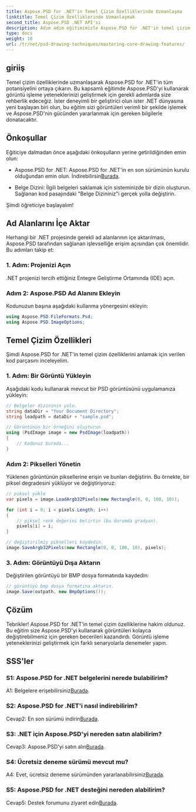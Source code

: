 ```yaml
---
title: Aspose.PSD for .NET'in Temel Çizim Özelliklerinde Uzmanlaşma
linktitle: Temel Çizim Özelliklerinde Uzmanlaşmak
second_title: Aspose.PSD .NET API'si
description: Adım adım eğitimimizle Aspose.PSD for .NET'in temel çizim özelliklerini öğrenin. Görüntü işleme becerilerini zahmetsizce geliştirin.
type: docs
weight: 10
url: /tr/net/psd-drawing-techniques/mastering-core-drawing-features/
---
```

## giriiş

Temel çizim özelliklerinde uzmanlaşarak Aspose.PSD for .NET'in tüm potansiyelini ortaya çıkarın. Bu kapsamlı eğitimde Aspose.PSD'yi kullanarak görüntü işleme yeteneklerinizi geliştirmek için gerekli adımlarda size rehberlik edeceğiz. İster deneyimli bir geliştirici olun ister .NET dünyasına yeni başlayan biri olun, bu eğitim sizi görüntüleri verimli bir şekilde işlemek ve Aspose.PSD'nin gücünden yararlanmak için gereken bilgilerle donatacaktır.

## Önkoşullar

Eğiticiye dalmadan önce aşağıdaki önkoşulların yerine getirildiğinden emin olun:

-  Aspose.PSD for .NET: Aspose.PSD for .NET'in en son sürümünün kurulu olduğundan emin olun. İndirebilirsin[Burada](https://releases.aspose.com/psd/net/).

- Belge Dizini: İlgili belgeleri saklamak için sisteminizde bir dizin oluşturun. Sağlanan kod pasajındaki "Belge Dizininiz"i gerçek yolla değiştirin.

Şimdi öğreticiye başlayalım!

## Ad Alanlarını İçe Aktar

Herhangi bir .NET projesinde gerekli ad alanlarının içe aktarılması, Aspose.PSD tarafından sağlanan işlevselliğe erişim açısından çok önemlidir. Bu adımları takip et:

### 1. Adım: Projenizi Açın

.NET projenizi tercih ettiğiniz Entegre Geliştirme Ortamında (IDE) açın.

### Adım 2: Aspose.PSD Ad Alanını Ekleyin

Kodunuzun başına aşağıdaki kullanma yönergesini ekleyin:

```csharp
using Aspose.PSD.FileFormats.Psd;
using Aspose.PSD.ImageOptions;
```

## Temel Çizim Özellikleri

Şimdi Aspose.PSD for .NET'in temel çizim özelliklerini anlamak için verilen kod parçasını inceleyelim.

### 1. Adım: Bir Görüntü Yükleyin

Aşağıdaki kodu kullanarak mevcut bir PSD görüntüsünü uygulamanıza yükleyin:

```csharp
// Belgeler dizininin yolu.
string dataDir = "Your Document Directory";
string loadpath = dataDir + "sample.psd";

// Görüntünün bir örneğini oluşturun
using (PsdImage image = new PsdImage(loadpath))
{
    // Kodunuz burada...
}
```

### Adım 2: Pikselleri Yönetin

Yüklenen görüntünün piksellerine erişin ve bunları değiştirin. Bu örnekte, bir piksel degradesini yüklüyor ve değiştiriyoruz:

```csharp
// piksel yükle
var pixels = image.LoadArgb32Pixels(new Rectangle(0, 0, 100, 10));

for (int i = 0; i < pixels.Length; i++)
{
    // piksel renk değerini belirtin (bu durumda gradyan).
    pixels[i] = i;
}

// değiştirilmiş pikselleri kaydedin.
image.SaveArgb32Pixels(new Rectangle(0, 0, 100, 10), pixels);
```

### 3. Adım: Görüntüyü Dışa Aktarın

Değiştirilen görüntüyü bir BMP dosya formatında kaydedin:

```csharp
// görüntüyü bmp dosya formatına aktarın.
image.Save(outpath, new BmpOptions());
```

## Çözüm

Tebrikler! Aspose.PSD for .NET'in temel çizim özelliklerine hakim oldunuz. Bu eğitim size Aspose.PSD'yi kullanarak görüntüleri kolayca değiştirebilmeniz için gereken becerileri kazandırdı. Görüntü işleme yeteneklerinizi geliştirmek için farklı senaryolarla denemeler yapın.

## SSS'ler

### S1: Aspose.PSD for .NET belgelerini nerede bulabilirim?

 A1: Belgelere erişebilirsiniz[Burada](https://reference.aspose.com/psd/net/).

### S2: Aspose.PSD for .NET'i nasıl indirebilirim?

 Cevap2: En son sürümü indirin[Burada](https://releases.aspose.com/psd/net/).

### S3: .NET için Aspose.PSD'yi nereden satın alabilirim?

 Cevap3: Aspose.PSD'yi satın alın[Burada](https://purchase.aspose.com/buy).

### S4: Ücretsiz deneme sürümü mevcut mu?

 A4: Evet, ücretsiz deneme sürümünden yararlanabilirsiniz[Burada](https://releases.aspose.com/).

### S5: Aspose.PSD for .NET desteğini nereden alabilirim?

 Cevap5: Destek forumunu ziyaret edin[Burada](https://forum.aspose.com/c/psd/34).